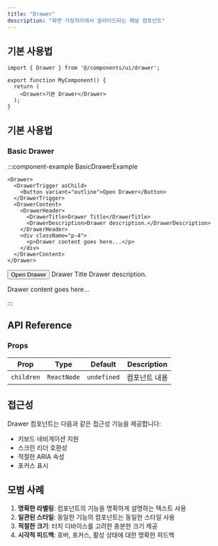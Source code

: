 ```yaml
---
title: "Drawer"
description: "화면 가장자리에서 슬라이드되는 패널 컴포넌트"
---
```


## 기본 사용법

```tsx
import { Drawer } from '@/components/ui/drawer';

export function MyComponent() {
  return (
    <Drawer>기본 Drawer</Drawer>
  );
}
```

## 기본 사용법

### Basic Drawer

:::component-example BasicDrawerExample
```tsx
<Drawer>
  <DrawerTrigger asChild>
    <Button variant="outline">Open Drawer</Button>
  </DrawerTrigger>
  <DrawerContent>
    <DrawerHeader>
      <DrawerTitle>Drawer Title</DrawerTitle>
      <DrawerDescription>Drawer description.</DrawerDescription>
    </DrawerHeader>
    <div className="p-4">
      <p>Drawer content goes here...</p>
    </div>
  </DrawerContent>
</Drawer>
```

<div>
<Drawer>
  <DrawerTrigger asChild>
    <Button variant="outline">Open Drawer</Button>
  </DrawerTrigger>
  <DrawerContent>
    <DrawerHeader>
      <DrawerTitle>Drawer Title</DrawerTitle>
      <DrawerDescription>Drawer description.</DrawerDescription>
    </DrawerHeader>
    <div className="p-4">
      <p>Drawer content goes here...</p>
    </div>
  </DrawerContent>
</Drawer>
</div>
:::

## API Reference

### Props

| Prop | Type | Default | Description |
|------|------|---------|-------------|
| `children` | `ReactNode` | `undefined` | 컴포넌트 내용 |

## 접근성

Drawer 컴포넌트는 다음과 같은 접근성 기능을 제공합니다:

- 키보드 네비게이션 지원
- 스크린 리더 호환성
- 적절한 ARIA 속성
- 포커스 표시

## 모범 사례

1. **명확한 라벨링**: 컴포넌트의 기능을 명확하게 설명하는 텍스트 사용
2. **일관된 스타일**: 동일한 기능의 컴포넌트는 동일한 스타일 사용
3. **적절한 크기**: 터치 디바이스를 고려한 충분한 크기 제공
4. **시각적 피드백**: 호버, 포커스, 활성 상태에 대한 명확한 피드백
